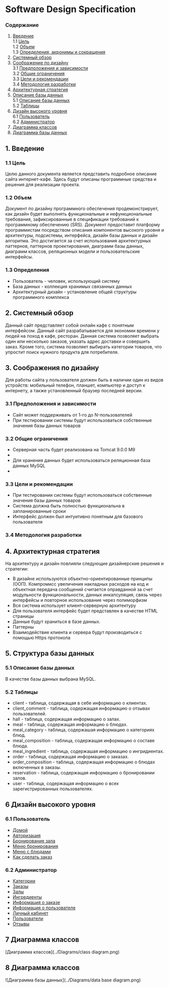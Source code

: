 # Software Design Specification

### Содержание
1. [Введение](#1)<br>
1.1 [Цель](#1.1)<br>
1.2 [Объем](#1.2)<br>
1.3 [Определения, акронимы и сокращения](#1.3)<br>
2. [Системный обзор](#2)<br>
3. [Соображение по дизайну](#3)<br>
3.1 [Предположения и зависимости](#3.1)<br>
3.2 [Общие ограничения](#3.2)<br>
3.3 [Цели и рекомендации](#3.3)<br>
3.4 [Методология разработки](#3.4)<br>
4. [Архитектурная стратегия](#4)<br>
5. [Описание базы данных](#5)<br>
5.1 [Описание базы данных](#5.1)<br>
5.2 [Таблицы](#5.2)<br>
6. [Дизайн высокого уровня](#6)<br>
6.1 [Пользователь](#6.1)<br>
6.2 [Администратор](#6.2)<br>
7. [Диаграмма классов](#7)<br>
8. [Диаграмма базы данных](#8)<br>

## 1. Введение <a name="1"></a>

### 1.1 Цель <a name="1.1"></a>
Целю данного документа является представить подробное описание сайта интернет-кафе. Здесь будут описаны программные средства и решения для реализации проекта.

### 1.2 Объем <a name="1.2"></a>
Документ по дизайну программного обеспечения продемонстрирует, как дизайн будет выполнять функциональные и нефункциональные требования, зафиксированные в спецификации требований к программному обеспечению (SRS). Документ предоставит платформу программистам посредством описания компонентов высокого уровня и архитектуры, подсистемы, интерфейса, дизайн базы данных и дизайн алгоритма. Это достигается за счет использования архитектурных паттернов, паттернов проектирования, диаграмм базы данных, диаграмм классов, реляционных модели и пользовательские интерфейсы.

### 1.3 Определения <a name="1.3"></a>
* Пользователь - человек, использующий систему
* База данных - коллекция хранимых связанных данных
* Архитектурный дизайн - установление общей структуры программного комплекса

## 2. Системный обзор <a name="2"></a>
Данный сайт представляет собой онлайн кафе с понятным интерфейсом. Данный сайт разрабатывается для экономии времени у людей на поход в кафе, ресторан. Данная система позволяет выбрать один или несколько заказов, указать адрес доставки и совершить заказ. Кроме того, система позволяет выбирать категории товаров, что упростит поиск нужного продукта для потребителя.

## 3. Соображения по дизайну <a name="3"></a>
Для работы сайта у пользователя должен быть в наличии один из видов устройств: мобильный телефон, планшет, компьютер и доступ к интернету, а также установленный браузер последней версии.

### 3.1 Предположения и зависимости <a name="3.1"></a>
* Сайт может поддерживать от 1-го до N-пользователей
* При тестировании системы будут использоваться собственные значения базы данных товаров 

### 3.2 Общие ограничения <a name="3.2"></a>
* Серверная часть будет реализована на Tomcat 9.0.0 M9
* 
* Для хранения данных будет использоваться реляционная база данных MySQL
* 

### 3.3 Цели и рекомендации <a name="3.3"></a>
* При тестировании системы будут использоваться собственные значения базы данных товаров
* Система должна быть полностью функциональна в запланированные сроки
* Интерфейс должен был интуитивно понятным для базового пользователя

### 3.4 Методология разработки <a name="3.4"></a>

## 4. Архитектурная стратегия <a name="4"></a>
На архитектуру и дизайн повлияли следующие дизайнерские решения и стратегии:
* В дизайне используются объектно-ориентированные принципы (ООП). Компромисс увеличения накладных расходов на код и объектная передача сообщений считается оправданной за счет модульности функциональности, данных инкапсуляция, связь через интерфейсы и повторное использование через полиморфизм
* Вся система использует клиент-серверную архитектуру
* Для пользователя интерфейс будет представлен в качестве HTML страницы
* Данные будут храниться в базе данных.
* Паттерны
* Взаимодействие клиента и сервера будут производиться с помощью Https протокола

## 5. Структура базы данных <a name="5"></a>

### 5.1 Описание базы данных <a name="5.1"></a>
В качестве базы данных выбрана MySQL.

### 5.2 Таблицы <a name="5.2"></a>
* client - таблица, содержащая в себе информацию о клиентах.
* client_comment - таблица, содержащая информацию о отзывах пользователей.
* hall - таблица, содержащая информацию о залах.
* meal - таблица, содержащая информацию о блюдах.
* meal_category - таблица, содержашая информацию о категориях блюд.
* meal_composition - таблица, содержащая информацию о составе блюда.
* meal_ingredient - таблица, содержашая информацию о ингридиентах.
* order - таблица, содержащая информацию о заказах.
* order_composition - таблица, содержащая информацию о блюдах включенных в заказы.
* reservation - таблица, содержащая информацию о бронировании залов.
* user - таблица, содержащая информацию о всех зарегистрированных пользователях.

## 6 Дизайн высокого уровня <a name="6"></a>
  
### 6.1 Пользователь <a name="6.1"></a>
* [Домой](https://github.com/tahan3/Tahan-Cafe/blob/main/Mockups/user/Main%20menu.PNG)
* [Авторизация](https://github.com/tahan3/Tahan-Cafe/blob/main/Mockups/user/%D0%B0%D0%B2%D1%82%D0%BE%D1%80%D0%B8%D0%B7%D0%B0%D1%86%D0%B8%D1%8F.PNG)
* [Бронирование зала](https://github.com/tahan3/Tahan-Cafe/blob/main/Mockups/user/%D0%B1%D1%80%D0%BE%D0%BD%D0%B8%D1%80%D0%BE%D0%B2%D0%B0%D0%BD%D0%B8%D0%B5%20%D0%B7%D0%B0%D0%BB%D0%B0.PNG)
* [Меню бронирования](https://github.com/tahan3/Tahan-Cafe/blob/main/Mockups/user/%D0%BC%D0%B5%D0%BD%D1%8E%20%D0%B1%D1%80%D0%BE%D0%BD%D0%B8%D1%80%D0%BE%D0%B2%D0%B0%D0%BD%D0%B8%D1%8F.png)
* [Меню с блюдами](https://github.com/tahan3/Tahan-Cafe/blob/main/Mockups/user/%D0%BC%D0%B5%D0%BD%D1%8E.PNG)
* [Как сделать заказ](https://github.com/tahan3/Tahan-Cafe/blob/main/Mockups/user/%D1%81%D0%B4%D0%B5%D0%BB%D0%B0%D1%82%D1%8C%20%D0%B7%D0%B0%D0%BA%D0%B0%D0%B7.PNG)
  
### 6.2 Администратор <a name="6.2"></a>
* [Категории](https://github.com/tahan3/Tahan-Cafe/blob/main/Mockups/admin/%D0%9A%D0%B0%D1%82%D0%B5%D0%B3%D0%BE%D1%80%D0%B8%D0%B8.PNG)
* [Заказы](https://github.com/tahan3/Tahan-Cafe/blob/main/Mockups/admin/%D0%B7%D0%B0%D0%BA%D0%B0%D0%B7%D1%8B.PNG)
* [Залы](https://github.com/tahan3/Tahan-Cafe/blob/main/Mockups/admin/%D0%B7%D0%B0%D0%BB%D1%8B.PNG)
* [Ингредиенты](https://github.com/tahan3/Tahan-Cafe/blob/main/Mockups/admin/%D0%B8%D0%BD%D0%B3%D1%80%D0%B8%D0%B4%D0%B8%D0%B5%D0%BD%D1%82%D1%8B.PNG)
* [Информация о заказе](https://github.com/tahan3/Tahan-Cafe/blob/main/Mockups/admin/%D0%B8%D0%BD%D1%84%D0%BE%D1%80%D0%BC%D0%B0%D1%86%D0%B8%D1%8F%20%D0%BE%20%D0%B7%D0%B0%D0%BA%D0%B0%D0%B7%D0%B5.PNG)
* [Информация о пользователе](https://github.com/tahan3/Tahan-Cafe/blob/main/Mockups/admin/%D0%B8%D0%BD%D1%84%D0%BE%D1%80%D0%BC%D0%B0%D1%86%D0%B8%D1%8F%20%D0%BE%20%D0%BF%D0%BE%D0%BB%D1%8C%D0%B7%D0%BE%D0%B2%D0%B0%D1%82%D0%B5%D0%BB%D0%B5.PNG)
* [Личный кабинет](https://github.com/tahan3/Tahan-Cafe/blob/main/Mockups/admin/%D0%BB%D0%B8%D1%87%D0%BD%D1%8B%D0%B9%20%D0%BA%D0%B0%D0%B1%D0%B8%D0%BD%D0%B5%D1%82.PNG)
* [Пользователи](https://github.com/tahan3/Tahan-Cafe/blob/main/Mockups/admin/%D0%BF%D0%BE%D0%BB%D1%8C%D0%B7%D0%BE%D0%B2%D0%B0%D1%82%D0%B5%D0%BB%D0%B8.PNG)
* [Отзывы](../Mockups/admin/reviews.PNG)

## 7 Диаграмма классов <a name="7"></a>
[Диаграмма классов](../Diagrams/class diagram.png)

## 8 Диаграмма классов <a name="8"></a>
![Диаграмма базы данных](../Diagrams/data base diagram.png)
